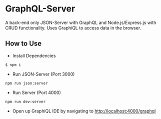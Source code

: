 # GraphQL-Server

A back-end only JSON-Server with GraphQL and Node.js/Express.js with CRUD functionality. Uses GraphiQL to access data in the browser.

## How to Use

- Install Dependencies

`$ npm i`

- Run JSON-Server (Port 3000)

`npm run json:server`

- Run Server (Port 4000)

`npm run dev:server`

- Open up GraphiQL IDE by navigating to [http://localhost:4000/graphql](http://localhost:4000/graphql)